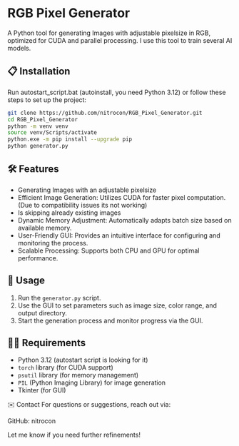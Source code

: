 # RGB Pixel Generator

A Python tool for generating Images with adjustable pixelsize in RGB, optimized for CUDA and parallel processing.
I use this tool to train several AI models.

## 📋 Installation

Run autostart_script.bat (autoinstall, you need Python 3.12) or
follow these steps to set up the project:

```bash
git clone https://github.com/nitrocon/RGB_Pixel_Generator.git
cd RGB_Pixel_Generator
python -m venv venv
source venv/Scripts/activate
python.exe -m pip install --upgrade pip
python generator.py
```

## 🛠 Features

- Generating Images with an adjustable pixelsize
- Efficient Image Generation: Utilizes CUDA for faster pixel computation. (Due to compatibility issues its not working)
- Is skipping already existing images
- Dynamic Memory Adjustment: Automatically adapts batch size based on available memory.
- User-Friendly GUI: Provides an intuitive interface for configuring and monitoring the process.
- Scalable Processing: Supports both CPU and GPU for optimal performance.

## 📄 Usage

1. Run the `generator.py` script.
2. Use the GUI to set parameters such as image size, color range, and output directory.
3. Start the generation process and monitor progress via the GUI.

## 🧑‍💻 Requirements

- Python 3.12 (autostart script is looking for it)
- `torch` library (for CUDA support)
- `psutil` library (for memory management)
- `PIL` (Python Imaging Library) for image generation
- Tkinter (for GUI)

✉️ Contact
For questions or suggestions, reach out via:

GitHub: nitrocon

Let me know if you need further refinements!
